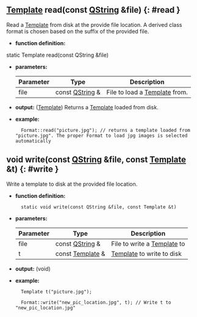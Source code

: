 ## [Template](../template/template.md) read(const [QString][QString] &file) {: #read }

Read a [Template](../template/template.md) from disk at the provide file location. A derived class format is chosen based on the suffix of the provided file.

* **function definition:**

static Template read(const QString &file)

* **parameters:**

    Parameter | Type | Description
    --- | --- | ---
    file | const [QString][QString] & | File to load a [Template](../template/template.md) from.

* **output:** ([Template](../template/template.md)) Returns a [Template](../template/template.md) loaded from disk.
* **example:**

        Format::read("picture.jpg"); // returns a template loaded from "picture.jpg". The proper Format to load jpg images is selected automatically


## void write(const [QString][QString] &file, const [Template](../template/template.md) &t) {: #write }

Write a template to disk at the provided file location.

* **function definition:**

        static void write(const QString &file, const Template &t)

* **parameters:**

    Parameter | Type | Description
    --- | --- | ---
    file | const [QString][QString] & | File to write a [Template](../template/template.md) to
    t | const [Template](../template/template.md) & | [Template](../template/template.md) to write to disk

* **output:** (void)
* **example:**

        Template t("picture.jpg");

        Format::write("new_pic_location.jpg", t); // Write t to "new_pic_location.jpg"

<!-- Links -->
[QString]: http://doc.qt.io/qt-5/QString.html "QString"
